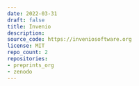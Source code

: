 ```yaml
---
date: 2022-03-31
draft: false
title: Invenio
description:
source_code: https://inveniosoftware.org
license: MIT
repo_count: 2
repositories:
- preprints_org
- zenodo
---
```



